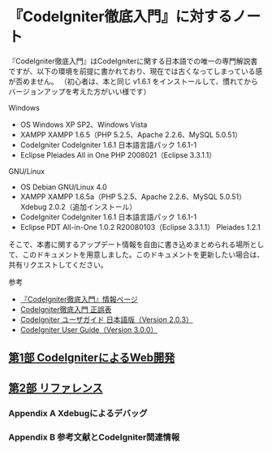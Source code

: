 # 『CodeIgniter徹底入門』に対するノート

『CodeIgniter徹底入門』はCodeIgniterに関する日本語での唯一の専門解説書ですが、以下の環境を前提に書かれており、現在では古くなってしまっている感が否めません。
（初心者は、本と同じ v1.6.1 をインストールして、慣れてからバージョンアップを考えた方がいい様です）

Windows
* OS        Windows XP SP2、Windows Vista
* XAMPP    XAMPP 1.6.5（PHP 5.2.5、Apache 2.2.6、MySQL 5.0.51）
* CodeIgniter    CodeIgniter 1.6.1 日本語言語パック 1.6.1-1
* Eclipse    Pleiades All in One PHP 2008021（Eclipse 3.3.1.1）

GNU/Linux
* OS        Debian GNU/Linux 4.0
* XAMPP    XAMPP 1.6.5a（PHP 5.2.5、Apache 2.2.6、MySQL 5.0.51）
Xdebug 2.0.2（追加インストール）
* CodeIgniter    CodeIgniter 1.6.1 日本語言語パック 1.6.1-1
* Eclipse    PDT All-in-One 1.0.2 R20080103（Eclipse 3.3.1.1） Pleiades 1.2.1

そこで、本書に関するアップデート情報を自由に書き込めまとめられる場所として、このドキュメントを用意しました。このドキュメントを更新したい場合は、共有リクエストしてください。

参考
* [『CodeIgniter徹底入門』情報ページ](http://codeigniter.jp/tettei/)
* [CodeIgniter徹底入門 正誤表](http://www.seshop.com/book/errata/9185/list)
* [CodeIgniter ユーザガイド 日本語版（Version 2.0.3）](http://codeigniter.jp/user_guide_ja/)
* [CodeIgniter User Guide（Version 3.0.0）](http://www.codeigniter.com/user_guide/)

## [第1部 CodeIgniterによるWeb開発](PART1.md)

## [第2部 リファレンス](PART2.md)

### Appendix A Xdebugによるデバッグ

### Appendix B 参考文献とCodeIgniter関連情報
